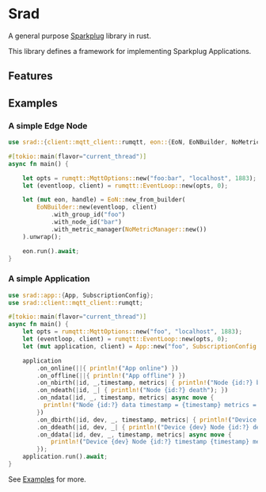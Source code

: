 # Srad

A general purpose [Sparkplug](https://sparkplug.eclipse.org/) library in rust.

This library defines a framework for implementing Sparkplug Applications.

## Features

## Examples

### A simple Edge Node

```rust no_run
use srad::{client::mqtt_client::rumqtt, eon::{EoN, EoNBuilder, NoMetricManager}};

#[tokio::main(flavor="current_thread")]
async fn main() {

    let opts = rumqtt::MqttOptions::new("foo:bar", "localhost", 1883);
    let (eventloop, client) = rumqtt::EventLoop::new(opts, 0);

    let (mut eon, handle) = EoN::new_from_builder(
        EoNBuilder::new(eventloop, client)
            .with_group_id("foo")
            .with_node_id("bar")
            .with_metric_manager(NoMetricManager::new())
    ).unwrap();

    eon.run().await;
}
```

### A simple Application

```rust no_run
use srad::app::{App, SubscriptionConfig};
use srad::client::mqtt_client::rumqtt;

#[tokio::main(flavor="current_thread")]
async fn main() {
    let opts = rumqtt::MqttOptions::new("foo", "localhost", 1883);
    let (eventloop, client) = rumqtt::EventLoop::new(opts, 0);
    let (mut application, client) = App::new("foo", SubscriptionConfig::AllGroups, eventloop, client);

    application
        .on_online(||{ println!("App online") })
        .on_offline(||{ println!("App offline") })
        .on_nbirth(|id, _,timestamp, metrics| { println!("Node {id:?} born at {timestamp} metrics = {metrics:?}"); })
        .on_ndeath(|id, _| { println!("Node {id:?} death"); })
        .on_ndata(|id, _, timestamp, metrics| async move { 
          println!("Node {id:?} data timestamp = {timestamp} metrics = {metrics:?}");
        })
        .on_dbirth(|id, dev, _, timestamp, metrics| { println!("Device {dev} Node {id:?} born at {timestamp} metrics = {metrics:?}");})
        .on_ddeath(|id, dev, _| { println!("Device {dev} Node {id:?} death"); })
        .on_ddata(|id, dev, _, timestamp, metrics| async move {
            println!("Device {dev} Node {id:?} timestamp {timestamp} metrics = {metrics:?}");
        });
    application.run().await;
}

```

See [Examples](https://github.com/dpazj/srad/blob/master/examples) for more.